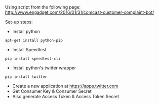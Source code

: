 Using script from the following page:  http://www.engadget.com/2016/01/31/comcast-customer-complaint-bot/

Set-up steps: 
* Install python
```
apt-get install python-pip
```
* Install Speedtest
```
pip install speedtest-cli
```
* Install python's twitter wrapper
```
pip install twitter
```
* Create a new application at https://apps.twitter.com
* Get Consumer Key & Consumer Secret
* Also generate Access Token & Access Token Secret


